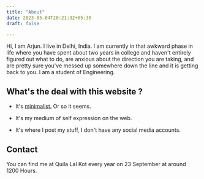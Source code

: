 ```yaml
---
title: "About"
date: 2023-05-04T20:21:32+05:30
draft: false

---
```


Hi, I am Arjun. I live in Delhi, India. I am currently in that awkward phase in life where you have spent about two years in college and haven't entirely figured out what to do, are anxious about the direction you are taking, and are pretty sure you've messed up somewhere down the line and it is getting back to you. I am a student of Engineering.  

## What's the deal with this website ?

* It's [minimalist.](https://motherfuckingwebsite.com/) Or so it seems. 

* It's my medium of self expression on the web.

* It's where I post my stuff, I don't have any social media accounts. 
  
## Contact
  
  You can find me at Quila Lal Kot every year on 23 September at around 1200 Hours. 


